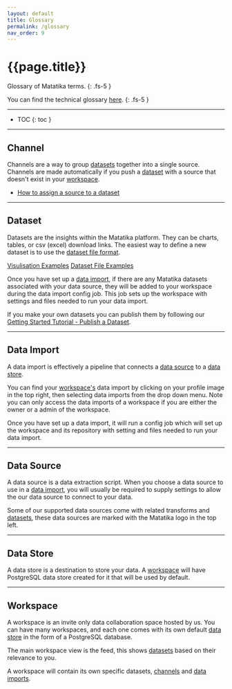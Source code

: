```yaml
---
layout: default
title: Glossary
permalink: /glossary
nav_order: 9
---
```


# {{page.title}}

Glossary of Matatika terms.
{: .fs-5 }

You can find the technical glossary [here](https://github.com/Matatika/matatika-examples/tree/master/matatika_technical_glossary).
{: .fs-5 }

---

- TOC
{: toc }

---

## Channel

Channels are a way to group [datasets](#dataset) together into a single source. Channels are made automatically if you push a [dataset](#dataset) with a source that doesn't exist in your [workspace](#workspace).

- [How to assign a source to a dataset]({{site.baseurl}}//data/data-visualisation/dataset-yaml)

---

## Dataset

Datasets are the insights within the Matatika platform. They can be charts, tables, or csv (excel) download links. The easiest way to define a new dataset is to use the [dataset file format]({{site.baseurl}}/data/data-visualisation/dataset-yaml). 

[Visulisation Examples]({{site.baseurl}}/data/data-visualisation/examples/)
[Dataset File Examples](https://github.com/Matatika/matatika-examples/tree/master/example_datasets)

Once you have set up a [data import](#data-import), if there are any Matatika datasets associated with your data source, they will be added to your workspace during the data import config job. This job sets up the workspace with settings and files needed to run your data import.

If you make your own datasets you can publish them by following our [Getting Started Tutorial - Publish a Dataset]({{site.baseurl}}/getting-started/publish-a-dataset-cli).

---

## Data Import

A data import is effectively a pipeline that connects a [data source](#data-source) to a [data store](#data-store).

You can find your [workspace's](#workspace) data import by clicking on your profile image in the top right, then selecting data imports from the drop down menu. Note you can only access the data imports of a workspace if you are either the owner or a admin of the workspace.

Once you have set up a data import, it will run a config job which will set up the workspace and its repository with setting and files needed to run your data import.

---

## Data Source

A data source is a data extraction script. When you choose a data source to use in a [data import](#data-import), you will usually be required to supply settings to allow the our data source to connect to your data. 

Some of our supported data sources come with related transforms and [datasets](#dataset), these data sources are marked with the Matatika logo in the top left.

---

## Data Store

A data store is a destination to store your data. A [workspace](#workspace) will have PostgreSQL data store created for it that will be used by default.

---

## Workspace

A workspace is an invite only data collaboration space hosted by us. You can have many workspaces, and each one comes with its own default [data store](#data-store) in the form of a PostgreSQL database.

The main workspace view is the feed, this shows [datasets](#dataset) based on their relevance to you.

A workspace will contain its own specific datasets, [channels](#channel) and [data imports](#data-import).
